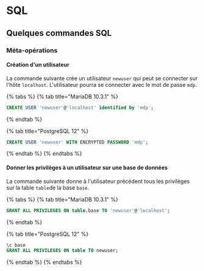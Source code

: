 # SQL

## Quelques commandes SQL

### Méta-opérations

#### Création d'un utilisateur

La commande suivante crée un utilisateur `newuser` qui peut se connecter sur l'hôte `localhost`. L'utilisateur pourra se connecter avec le mot de passe `mdp`.

{% tabs %}
{% tab title="MariaDB 10.3.1" %}
```sql
CREATE USER 'newuser'@'localhost' identified by 'mdp';
```
{% endtab %}

{% tab title="PostgreSQL 12" %}
```sql
CREATE USER 'newuser' WITH ENCRYPTED PASSWORD 'mdp';
```
{% endtab %}
{% endtabs %}

#### Donner les privilèges à un utilisateur sur une base de données

La commande suivante donne à l'utilisateur précédent tous les privilèges sur la table `table`de la base `base`.

{% tabs %}
{% tab title="MariaDB 10.3.1" %}
```sql
GRANT ALL PRIVILEGES ON table.base TO 'newuser'@'localhost';
```
{% endtab %}

{% tab title="PostgreSQL 12" %}
```sql
\c base
GRANT ALL PRIVILEGES ON table TO newuser;
```
{% endtab %}
{% endtabs %}



